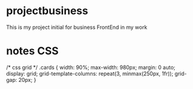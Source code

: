 # projectbusiness
This is my project initial for business FrontEnd in my work
# notes CSS
/* css grid */
.cards {
  width: 90%;
  max-width: 980px;
  margin: 0 auto;
  display: grid;
  grid-template-columns: repeat(3, minmax(250px, 1fr));
  grid-gap: 20px;
}
